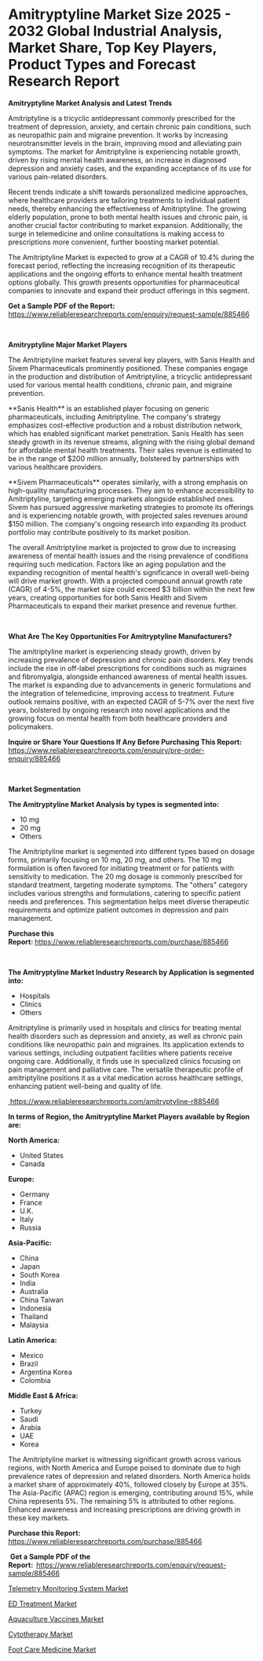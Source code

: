 <p><h1>Amitryptyline Market Size 2025 - 2032 Global Industrial Analysis, Market Share, Top Key Players, Product Types and Forecast Research Report</h1></p><p><strong>Amitryptyline Market Analysis and Latest Trends</strong></p>
<p><p>Amitriptyline is a tricyclic antidepressant commonly prescribed for the treatment of depression, anxiety, and certain chronic pain conditions, such as neuropathic pain and migraine prevention. It works by increasing neurotransmitter levels in the brain, improving mood and alleviating pain symptoms. The market for Amitriptyline is experiencing notable growth, driven by rising mental health awareness, an increase in diagnosed depression and anxiety cases, and the expanding acceptance of its use for various pain-related disorders.</p><p>Recent trends indicate a shift towards personalized medicine approaches, where healthcare providers are tailoring treatments to individual patient needs, thereby enhancing the effectiveness of Amitriptyline. The growing elderly population, prone to both mental health issues and chronic pain, is another crucial factor contributing to market expansion. Additionally, the surge in telemedicine and online consultations is making access to prescriptions more convenient, further boosting market potential.</p><p>The Amitriptyline Market is expected to grow at a CAGR of 10.4% during the forecast period, reflecting the increasing recognition of its therapeutic applications and the ongoing efforts to enhance mental health treatment options globally. This growth presents opportunities for pharmaceutical companies to innovate and expand their product offerings in this segment.</p></p>
<p><strong>Get a Sample PDF of the Report:&nbsp;</strong> <a href="https://www.reliableresearchreports.com/enquiry/request-sample/885466?utm_campaign=13&utm_medium=2&utm_source=Github&utm_content=ia&utm_term=08032025&utm_id=amitryptyline">https://www.reliableresearchreports.com/enquiry/request-sample/885466</a></p>
<p>&nbsp;</p>
<p><strong>Amitryptyline Major Market Players</strong></p>
<p><p>The Amitriptyline market features several key players, with Sanis Health and Sivem Pharmaceuticals prominently positioned. These companies engage in the production and distribution of Amitriptyline, a tricyclic antidepressant used for various mental health conditions, chronic pain, and migraine prevention.</p><p>**Sanis Health** is an established player focusing on generic pharmaceuticals, including Amitriptyline. The company's strategy emphasizes cost-effective production and a robust distribution network, which has enabled significant market penetration. Sanis Health has seen steady growth in its revenue streams, aligning with the rising global demand for affordable mental health treatments. Their sales revenue is estimated to be in the range of $200 million annually, bolstered by partnerships with various healthcare providers.</p><p>**Sivem Pharmaceuticals** operates similarly, with a strong emphasis on high-quality manufacturing processes. They aim to enhance accessibility to Amitriptyline, targeting emerging markets alongside established ones. Sivem has pursued aggressive marketing strategies to promote its offerings and is experiencing notable growth, with projected sales revenues around $150 million. The company's ongoing research into expanding its product portfolio may contribute positively to its market position.</p><p>The overall Amitriptyline market is projected to grow due to increasing awareness of mental health issues and the rising prevalence of conditions requiring such medication. Factors like an aging population and the expanding recognition of mental health's significance in overall well-being will drive market growth. With a projected compound annual growth rate (CAGR) of 4-5%, the market size could exceed $3 billion within the next few years, creating opportunities for both Sanis Health and Sivem Pharmaceuticals to expand their market presence and revenue further.</p></p>
<p>&nbsp;</p>
<p><strong>What Are The Key Opportunities For Amitryptyline Manufacturers?</strong></p>
<p><p>The amitriptyline market is experiencing steady growth, driven by increasing prevalence of depression and chronic pain disorders. Key trends include the rise in off-label prescriptions for conditions such as migraines and fibromyalgia, alongside enhanced awareness of mental health issues. The market is expanding due to advancements in generic formulations and the integration of telemedicine, improving access to treatment. Future outlook remains positive, with an expected CAGR of 5-7% over the next five years, bolstered by ongoing research into novel applications and the growing focus on mental health from both healthcare providers and policymakers.</p></p>
<p><strong>Inquire or Share Your Questions If Any Before Purchasing This Report:</strong> <a href="https://www.reliableresearchreports.com/enquiry/pre-order-enquiry/885466?utm_campaign=13&utm_medium=2&utm_source=Github&utm_content=ia&utm_term=08032025&utm_id=amitryptyline">https://www.reliableresearchreports.com/enquiry/pre-order-enquiry/885466</a></p>
<p>&nbsp;</p>
<p><strong>Market Segmentation</strong></p>
<p><strong>The Amitryptyline Market Analysis by types is segmented into:</strong></p>
<p><ul><li>10 mg</li><li>20 mg</li><li>Others</li></ul></p>
<p><p>The Amitriptyline market is segmented into different types based on dosage forms, primarily focusing on 10 mg, 20 mg, and others. The 10 mg formulation is often favored for initiating treatment or for patients with sensitivity to medication. The 20 mg dosage is commonly prescribed for standard treatment, targeting moderate symptoms. The "others" category includes various strengths and formulations, catering to specific patient needs and preferences. This segmentation helps meet diverse therapeutic requirements and optimize patient outcomes in depression and pain management.</p></p>
<p><strong>Purchase this Report:&nbsp;</strong><a href="https://www.reliableresearchreports.com/purchase/885466?utm_campaign=13&utm_medium=2&utm_source=Github&utm_content=ia&utm_term=08032025&utm_id=amitryptyline">https://www.reliableresearchreports.com/purchase/885466</a></p>
<p>&nbsp;</p>
<p><strong>The Amitryptyline Market Industry Research by Application is segmented into:</strong></p>
<p><ul><li>Hospitals</li><li>Clinics</li><li>Others</li></ul></p>
<p><p>Amitriptyline is primarily used in hospitals and clinics for treating mental health disorders such as depression and anxiety, as well as chronic pain conditions like neuropathic pain and migraines. Its application extends to various settings, including outpatient facilities where patients receive ongoing care. Additionally, it finds use in specialized clinics focusing on pain management and palliative care. The versatile therapeutic profile of amitriptyline positions it as a vital medication across healthcare settings, enhancing patient well-being and quality of life.</p></p>
<p><a href="https://www.reliableresearchreports.com/amitryptyline-r885466?utm_campaign=13&utm_medium=2&utm_source=Github&utm_content=ia&utm_term=08032025&utm_id=amitryptyline">&nbsp;https://www.reliableresearchreports.com/amitryptyline-r885466</a></p>
<p><strong>In terms of Region, the Amitryptyline Market Players available by Region are:</strong></p>
<p>
    <p> <strong> North America: </strong>
        <ul>
            <li>United States</li>
            <li>Canada</li>
        </ul>
        </p> 
    <p> <strong> Europe: </strong>
        <ul>
            <li>Germany</li>
            <li>France</li>
            <li>U.K.</li>
            <li>Italy</li>
            <li>Russia</li>
        </ul>
        </p> 
    <p> <strong> Asia-Pacific: </strong>
        <ul>
            <li>China</li>
            <li>Japan</li>
            <li>South Korea</li>
            <li>India</li>
            <li>Australia</li>
            <li>China Taiwan</li>
            <li>Indonesia</li>
            <li>Thailand</li>
            <li>Malaysia</li>
        </ul>
        </p> 
    <p> <strong> Latin America: </strong>
        <ul>
            <li>Mexico</li>
            <li>Brazil</li>
            <li>Argentina Korea</li>
            <li>Colombia</li>
        </ul>
        </p> 
    <p> <strong> Middle East & Africa: </strong>
        <ul>
            <li>Turkey</li>
            <li>Saudi</li>
            <li>Arabia</li>
            <li>UAE</li>
            <li>Korea</li>
        </ul>
    </p>
    </p>
<p><p>The Amitriptyline market is witnessing significant growth across various regions, with North America and Europe poised to dominate due to high prevalence rates of depression and related disorders. North America holds a market share of approximately 40%, followed closely by Europe at 35%. The Asia-Pacific (APAC) region is emerging, contributing around 15%, while China represents 5%. The remaining 5% is attributed to other regions. Enhanced awareness and increasing prescriptions are driving growth in these key markets.</p></p>
<p><strong>Purchase this Report: </strong><a href="https://www.reliableresearchreports.com/purchase/885466?utm_campaign=13&utm_medium=2&utm_source=Github&utm_content=ia&utm_term=08032025&utm_id=amitryptyline">https://www.reliableresearchreports.com/purchase/885466</a></p>
<p>&nbsp;<strong>Get a Sample PDF of the Report:&nbsp;&nbsp;</strong><a href="https://www.reliableresearchreports.com/enquiry/request-sample/885466?utm_campaign=13&utm_medium=2&utm_source=Github&utm_content=ia&utm_term=08032025&utm_id=amitryptyline">https://www.reliableresearchreports.com/enquiry/request-sample/885466</a></p>
<p><strong></strong></p>
<p><p><a href="https://github.com/guyotkiferhi/Market-Research-Report-List-1/blob/main/telemetry-monitoring-system-market.md?utm_campaign=13&utm_medium=2&utm_source=Github&utm_content=ia&utm_term=08032025&utm_id=amitryptyline">Telemetry Monitoring System Market</a></p><p><a href="https://github.com/naomaroaoonv/Market-Research-Report-List-1/blob/main/ed-treatment-market.md?utm_campaign=13&utm_medium=2&utm_source=Github&utm_content=ia&utm_term=08032025&utm_id=amitryptyline">ED Treatment Market</a></p><p><a href="https://github.com/karydacamu/Market-Research-Report-List-1/blob/main/aquaculture-vaccines-market.md?utm_campaign=13&utm_medium=2&utm_source=Github&utm_content=ia&utm_term=08032025&utm_id=amitryptyline">Aquaculture Vaccines Market</a></p><p><a href="https://github.com/prantoblouin/Market-Research-Report-List-1/blob/main/cytotherapy-market.md?utm_campaign=13&utm_medium=2&utm_source=Github&utm_content=ia&utm_term=08032025&utm_id=amitryptyline">Cytotherapy Market</a></p><p><a href="https://github.com/iyachikareva/Market-Research-Report-List-1/blob/main/foot-care-medicine-market.md?utm_campaign=13&utm_medium=2&utm_source=Github&utm_content=ia&utm_term=08032025&utm_id=amitryptyline">Foot Care Medicine Market</a></p></p>
